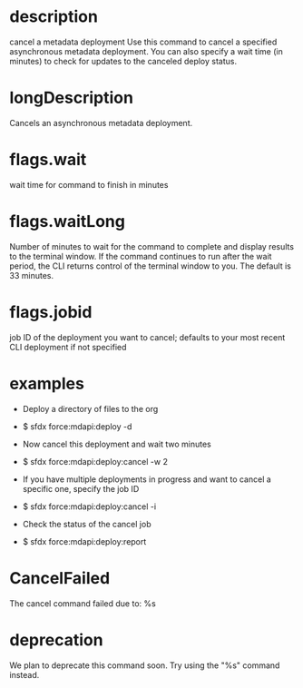 # description

cancel a metadata deployment
Use this command to cancel a specified asynchronous metadata deployment. You can also specify a wait time (in minutes) to check for updates to the canceled deploy status.

# longDescription

Cancels an asynchronous metadata deployment.

# flags.wait

wait time for command to finish in minutes

# flags.waitLong

Number of minutes to wait for the command to complete and display results to the terminal window. If the command continues to run after the wait period, the CLI returns control of the terminal window to you. The default is 33 minutes.

# flags.jobid

job ID of the deployment you want to cancel; defaults to your most recent CLI deployment if not specified

# examples

- Deploy a directory of files to the org

- $ sfdx force:mdapi:deploy -d <directory>

- Now cancel this deployment and wait two minutes

- $ sfdx force:mdapi:deploy:cancel -w 2

- If you have multiple deployments in progress and want to cancel a specific one, specify the job ID

- $ sfdx force:mdapi:deploy:cancel -i <jobid>

- Check the status of the cancel job

- $ sfdx force:mdapi:deploy:report

# CancelFailed

The cancel command failed due to: %s

# deprecation

We plan to deprecate this command soon. Try using the "%s" command instead.
